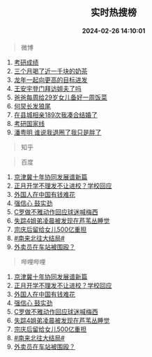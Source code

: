 <div align="center"><h2>实时热搜榜</h2><h4>2024-02-26 14:10:01</h4></div>

> 微博  

1. [考研成绩](https://s.weibo.com/weibo?q=%E8%80%83%E7%A0%94%E6%88%90%E7%BB%A9&t=31&band_rank=1&Refer=top)<br />
2. [三个月喝了近一千块的奶茶](https://s.weibo.com/weibo?q=%23%E4%B8%89%E4%B8%AA%E6%9C%88%E5%96%9D%E4%BA%86%E8%BF%91%E4%B8%80%E5%8D%83%E5%9D%97%E7%9A%84%E5%A5%B6%E8%8C%B6%23&t=31&band_rank=2&Refer=top)<br />
3. [龙年一起向更高的目标进发](https://s.weibo.com/weibo?q=%23%E9%BE%99%E5%B9%B4%E4%B8%80%E8%B5%B7%E5%90%91%E6%9B%B4%E9%AB%98%E7%9A%84%E7%9B%AE%E6%A0%87%E8%BF%9B%E5%8F%91%23&t=31&band_rank=3&Refer=top)<br />
4. [王安宇登门拜访姐夫了吗](https://s.weibo.com/weibo?q=%E7%8E%8B%E5%AE%89%E5%AE%87%E7%99%BB%E9%97%A8%E6%8B%9C%E8%AE%BF%E5%A7%90%E5%A4%AB%E4%BA%86%E5%90%97&t=31&band_rank=4&Refer=top)<br />
5. [爸爸每周给29岁女儿备好一周饭菜](https://s.weibo.com/weibo?q=%23%E7%88%B8%E7%88%B8%E6%AF%8F%E5%91%A8%E7%BB%9929%E5%B2%81%E5%A5%B3%E5%84%BF%E5%A4%87%E5%A5%BD%E4%B8%80%E5%91%A8%E9%A5%AD%E8%8F%9C%23&t=31&band_rank=5&Refer=top)<br />
6. [何炅长发狼尾](https://s.weibo.com/weibo?q=%23%E4%BD%95%E7%82%85%E9%95%BF%E5%8F%91%E7%8B%BC%E5%B0%BE%23&t=31&band_rank=6&Refer=top)<br />
7. [在县城相亲189次我凑合结婚了](https://s.weibo.com/weibo?q=%23%E5%9C%A8%E5%8E%BF%E5%9F%8E%E7%9B%B8%E4%BA%B2189%E6%AC%A1%E6%88%91%E5%87%91%E5%90%88%E7%BB%93%E5%A9%9A%E4%BA%86%23&t=31&band_rank=7&Refer=top)<br />
8. [考研国家线](https://s.weibo.com/weibo?q=%E8%80%83%E7%A0%94%E5%9B%BD%E5%AE%B6%E7%BA%BF&t=31&band_rank=8&Refer=top)<br />
9. [潘粤明 谁说我退圈了我只是胖了](https://s.weibo.com/weibo?q=%E6%BD%98%E7%B2%A4%E6%98%8E%20%E8%B0%81%E8%AF%B4%E6%88%91%E9%80%80%E5%9C%88%E4%BA%86%E6%88%91%E5%8F%AA%E6%98%AF%E8%83%96%E4%BA%86&t=31&band_rank=9&Refer=top)<br />

> 知乎  


> 百度  

1. [京津冀十年协同发展谱新篇](https://www.baidu.com/s?wd=%E4%BA%AC%E6%B4%A5%E5%86%80%E5%8D%81%E5%B9%B4%E5%8D%8F%E5%90%8C%E5%8F%91%E5%B1%95%E8%B0%B1%E6%96%B0%E7%AF%87&sa=fyb_news&rsv_dl=fyb_news)<br />
2. [正月开学不理发不让进校？学校回应](https://www.baidu.com/s?wd=%E6%AD%A3%E6%9C%88%E5%BC%80%E5%AD%A6%E4%B8%8D%E7%90%86%E5%8F%91%E4%B8%8D%E8%AE%A9%E8%BF%9B%E6%A0%A1%EF%BC%9F%E5%AD%A6%E6%A0%A1%E5%9B%9E%E5%BA%94&sa=fyb_news&rsv_dl=fyb_news)<br />
3. [外国人在中国有钱难花](https://www.baidu.com/s?wd=%E5%A4%96%E5%9B%BD%E4%BA%BA%E5%9C%A8%E4%B8%AD%E5%9B%BD%E6%9C%89%E9%92%B1%E9%9A%BE%E8%8A%B1&sa=fyb_news&rsv_dl=fyb_news)<br />
4. [强信心 鼓实劲](https://www.baidu.com/s?wd=%E5%BC%BA%E4%BF%A1%E5%BF%83+%E9%BC%93%E5%AE%9E%E5%8A%B2&sa=fyb_news&rsv_dl=fyb_news)<br />
5. [C罗做不雅动作回应球迷喊梅西](https://www.baidu.com/s?wd=C%E7%BD%97%E5%81%9A%E4%B8%8D%E9%9B%85%E5%8A%A8%E4%BD%9C%E5%9B%9E%E5%BA%94%E7%90%83%E8%BF%B7%E5%96%8A%E6%A2%85%E8%A5%BF&sa=fyb_news&rsv_dl=fyb_news)<br />
6. [失踪4姐弟凌晨被发现在芦苇丛睡觉](https://www.baidu.com/s?wd=%E5%A4%B1%E8%B8%AA4%E5%A7%90%E5%BC%9F%E5%87%8C%E6%99%A8%E8%A2%AB%E5%8F%91%E7%8E%B0%E5%9C%A8%E8%8A%A6%E8%8B%87%E4%B8%9B%E7%9D%A1%E8%A7%89&sa=fyb_news&rsv_dl=fyb_news)<br />
7. [宗庆后留给女儿500亿重担](https://www.baidu.com/s?wd=%E5%AE%97%E5%BA%86%E5%90%8E%E7%95%99%E7%BB%99%E5%A5%B3%E5%84%BF500%E4%BA%BF%E9%87%8D%E6%8B%85&sa=fyb_news&rsv_dl=fyb_news)<br />
8. [#南来北往大结局#](https://www.baidu.com/s?wd=%23%E5%8D%97%E6%9D%A5%E5%8C%97%E5%BE%80%E5%A4%A7%E7%BB%93%E5%B1%80%23&sa=fyb_news&rsv_dl=fyb_news)<br />
9. [外卖员在车站被围殴？](https://www.baidu.com/s?wd=%E5%A4%96%E5%8D%96%E5%91%98%E5%9C%A8%E8%BD%A6%E7%AB%99%E8%A2%AB%E5%9B%B4%E6%AE%B4%EF%BC%9F&sa=fyb_news&rsv_dl=fyb_news)<br />

> 哔哩哔哩  

1. [京津冀十年协同发展谱新篇](https://www.baidu.com/s?wd=%E4%BA%AC%E6%B4%A5%E5%86%80%E5%8D%81%E5%B9%B4%E5%8D%8F%E5%90%8C%E5%8F%91%E5%B1%95%E8%B0%B1%E6%96%B0%E7%AF%87&sa=fyb_news&rsv_dl=fyb_news)<br />
2. [正月开学不理发不让进校？学校回应](https://www.baidu.com/s?wd=%E6%AD%A3%E6%9C%88%E5%BC%80%E5%AD%A6%E4%B8%8D%E7%90%86%E5%8F%91%E4%B8%8D%E8%AE%A9%E8%BF%9B%E6%A0%A1%EF%BC%9F%E5%AD%A6%E6%A0%A1%E5%9B%9E%E5%BA%94&sa=fyb_news&rsv_dl=fyb_news)<br />
3. [外国人在中国有钱难花](https://www.baidu.com/s?wd=%E5%A4%96%E5%9B%BD%E4%BA%BA%E5%9C%A8%E4%B8%AD%E5%9B%BD%E6%9C%89%E9%92%B1%E9%9A%BE%E8%8A%B1&sa=fyb_news&rsv_dl=fyb_news)<br />
4. [强信心 鼓实劲](https://www.baidu.com/s?wd=%E5%BC%BA%E4%BF%A1%E5%BF%83+%E9%BC%93%E5%AE%9E%E5%8A%B2&sa=fyb_news&rsv_dl=fyb_news)<br />
5. [C罗做不雅动作回应球迷喊梅西](https://www.baidu.com/s?wd=C%E7%BD%97%E5%81%9A%E4%B8%8D%E9%9B%85%E5%8A%A8%E4%BD%9C%E5%9B%9E%E5%BA%94%E7%90%83%E8%BF%B7%E5%96%8A%E6%A2%85%E8%A5%BF&sa=fyb_news&rsv_dl=fyb_news)<br />
6. [失踪4姐弟凌晨被发现在芦苇丛睡觉](https://www.baidu.com/s?wd=%E5%A4%B1%E8%B8%AA4%E5%A7%90%E5%BC%9F%E5%87%8C%E6%99%A8%E8%A2%AB%E5%8F%91%E7%8E%B0%E5%9C%A8%E8%8A%A6%E8%8B%87%E4%B8%9B%E7%9D%A1%E8%A7%89&sa=fyb_news&rsv_dl=fyb_news)<br />
7. [宗庆后留给女儿500亿重担](https://www.baidu.com/s?wd=%E5%AE%97%E5%BA%86%E5%90%8E%E7%95%99%E7%BB%99%E5%A5%B3%E5%84%BF500%E4%BA%BF%E9%87%8D%E6%8B%85&sa=fyb_news&rsv_dl=fyb_news)<br />
8. [#南来北往大结局#](https://www.baidu.com/s?wd=%23%E5%8D%97%E6%9D%A5%E5%8C%97%E5%BE%80%E5%A4%A7%E7%BB%93%E5%B1%80%23&sa=fyb_news&rsv_dl=fyb_news)<br />
9. [外卖员在车站被围殴？](https://www.baidu.com/s?wd=%E5%A4%96%E5%8D%96%E5%91%98%E5%9C%A8%E8%BD%A6%E7%AB%99%E8%A2%AB%E5%9B%B4%E6%AE%B4%EF%BC%9F&sa=fyb_news&rsv_dl=fyb_news)<br />
